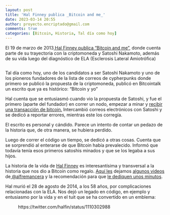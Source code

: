 ```yaml
---
layout: post
title: 'Hal Finney publica _Bitcoin and me_'
date: 2023-03-14 20:55
author: proyecto.encriptado@gmail.com
comments: true
categories: [Bitcoin, Historia, Tal día como hoy]
---
```

<!-- wp:paragraph {"style":{"elements":{"link":{"color":{"text":"#0745e3"}}}}} -->
<p class="has-link-color">El 19 de marzo de 2013<a href="https://bitcointalk.org/index.php?topic=155054.0"> Hal Finney publica “Bitcoin and me”</a>, donde cuenta parte de su trayectoria con la criptomoneda y Satoshi Nakamoto, además de su vida luego del diagnóstico de ELA (Esclerosis Lateral Amiotrófica)</p>
<!-- /wp:paragraph -->

<!-- wp:image {"id":613,"sizeSlug":"large","linkDestination":"none"} -->
<figure class="wp-block-image size-large"><img src="https://proyectobitcoin.com/wp-content/uploads/2023/03/19-de-marzo-1-1024x469.png" alt="" class="wp-image-613"/></figure>
<!-- /wp:image -->

<!-- wp:paragraph -->
<p>Tal día como hoy, uno de los candidatos a ser Satoshi Nakamoto y uno de los pioneros fundadores de la lista de correos de cypherpunks donde primero se publicó la propuesta de la criptomoneda, publicó en Bitcointalk un escrito que ya es histórico: “Bitcoin y yo”</p>
<!-- /wp:paragraph -->

<!-- wp:paragraph {"style":{"elements":{"link":{"color":{"text":"#0745e3"}}}}} -->
<p class="has-link-color">Hal cuenta que se entusiasmó cuando vio la propuesta de Satoshi, y fue el primero (aparte del fundador) en correr un nodo, empezar a minar y <a href="https://www.coindesk.com/consensus-magazine/2023/01/12/remembering-hal-finney-on-the-14th-anniversary-of-the-first-bitcoin-transaction/">recibir una transacción de bitcoin.</a> Intercambió correos electrónicos con Satoshi y se dedicó a reportar errores, mientras este los corregía.</p>
<!-- /wp:paragraph -->

<!-- wp:paragraph -->
<p>El escrito es personal y cándido. Parece un intento de contar un pedazo de la historia que, de otra manera, se hubiera perdido.</p>
<!-- /wp:paragraph -->

<!-- wp:paragraph -->
<p>Luego de correr el código un tiempo, se dedicó a otras cosas. Cuenta que se sorprendió al enterarse de que Bitcoin había prevalecido. Informó que todavía tenía esos primeros satoshis minados y que se los legaba a sus hijos.</p>
<!-- /wp:paragraph -->

<!-- wp:paragraph {"style":{"elements":{"link":{"color":{"text":"#0745e3"}}}}} -->
<p class="has-link-color">La historia de la vida de <a href="https://www.nytimes.com/2014/08/31/business/hal-finney-cryptographer-and-bitcoin-pioneer-dies-at-58.html">Hal Finney</a> es interesantísima y transversal a la historia que nos dio a Bitcoin como regalo. <a href="https://youtu.be/KxwW2W5M_U4">Aquí les</a> dejamos <a href="https://youtu.be/CNXW2sPuUrc">algunos videos</a> de<a href="https://twitter.com/alfremancera/status/1635719946889232384"> @alfremancera</a> y la recomendación para que <a href="https://youtu.be/39lLClYOETY">le dediquen unos minutos</a>.</p>
<!-- /wp:paragraph -->

<!-- wp:paragraph -->
<p>Hal murió el 28 de agosto de 2014, a los 58 años, por complicaciones relacionadas con la ELA. Nos dejó un legado en código, en ejemplo y entusiasmo por la vida y en el tuit que se ha convertido en un emblema:</p>
<!-- /wp:paragraph -->

<!-- wp:embed {"url":"https://twitter.com/halfin/status/1110302988","type":"rich","providerNameSlug":"twitter","responsive":true} -->
<figure class="wp-block-embed is-type-rich is-provider-twitter wp-block-embed-twitter"><div class="wp-block-embed__wrapper">
https://twitter.com/halfin/status/1110302988
</div></figure>
<!-- /wp:embed -->

<!-- wp:paragraph -->
<p></p>
<!-- /wp:paragraph -->

